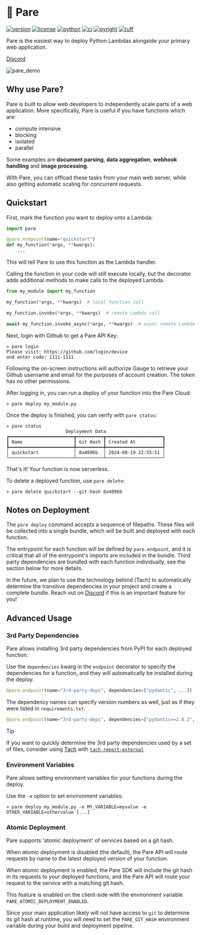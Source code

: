 # 🔪 Pare

[![version](https://img.shields.io/pypi/v/pare.svg)](https://pypi.Python.org/pypi/pare)
[![license](https://img.shields.io/pypi/l/pare.svg)](https://pypi.Python.org/pypi/pare)
[![python](https://img.shields.io/pypi/pyversions/pare.svg)](https://pypi.Python.org/pypi/pare)
[![ci](https://github.com/gauge-sh/pare/actions/workflows/ci.yml/badge.svg)](https://github.com/gauge-sh/pare/actions/workflows/ci.yml)
[![pyright](https://microsoft.github.io/pyright/img/pyright_badge.svg)](https://microsoft.github.io/pyright/)
[![ruff](https://img.shields.io/endpoint?url=https://raw.githubusercontent.com/astral-sh/ruff/main/assets/badge/v2.json)](https://github.com/astral-sh/ruff)

Pare is the easiest way to deploy Python Lambdas alongside your primary web application.

[Discord](https://discord.gg/Kz2TnszerR)

![pare_demo](https://github.com/user-attachments/assets/2513eb92-51f3-45c6-9eb3-0b71dafe8a48)


## Why use Pare?

Pare is built to allow web developers to independently scale parts of a web application.
More specifically, Pare is useful if you have functions which are:

- compute intensive
- blocking
- isolated
- parallel

Some examples are **document parsing**, **data aggregation**, **webhook handling** and **image processing**.

With Pare, you can offload these tasks from your main web server, while also getting automatic scaling for concurrent requests.

## Quickstart

First, mark the function you want to deploy onto a Lambda:

```python
import pare

@pare.endpoint(name="quickstart")
def my_function(*args, **kwargs):
    ...
```

This will tell Pare to use this function as the Lambda handler.

Calling the function in your code will still execute locally, but the decorator adds additional methods to make calls to the deployed Lambda.

```python
from my_module import my_function

my_function(*args, **kwargs)  # local function call

my_function.invoke(*args, **kwargs)  # remote Lambda call

await my_function.invoke_async(*args, **kwargs)  # async remote Lambda call
```


Next, login with Github to get a Pare API Key:

```shell
> pare login
Please visit: https://github.com/login/device
and enter code: 1111-1111
```

Following the on-screen instructions will authorize Gauge to retrieve your Github username and email for the purposes of account creation. The token has no other permissions.

After logging in, you can run a deploy of your function into the Pare Cloud:

```shell
> pare deploy my_module.py
```

Once the deploy is finished, you can verify with `pare status`:

```shell
> pare status
                      Deployment Data                      
┏━━━━━━━━━━━━━━━━━━━━━━━━┳━━━━━━━━━━┳━━━━━━━━━━━━━━━━━━━━━┓
┃ Name                   ┃ Git Hash ┃ Created At          ┃
┡━━━━━━━━━━━━━━━━━━━━━━━━╇━━━━━━━━━━╇━━━━━━━━━━━━━━━━━━━━━┩
│ quickstart             │ 8a4096b  │ 2024-08-19 22:55:51 │
└────────────────────────┴──────────┴─────────────────────┘
```

That's it! Your function is now serverless.


To delete a deployed function, use `pare delete`:

```shell
> pare delete quickstart --git-hash 8a4096b
```


## Notes on Deployment

The `pare deploy` command accepts a sequence of filepaths.
These files will be collected into a single bundle, which will be built and deployed with each function.

The entrypoint for each function will be defined by `pare.endpoint`, and it is critical that
all of the entrypoint's imports are included in the bundle. Third party dependencies are bundled
with each function individually, see the section below for more details.

In the future, we plan to use the technology behind [Tach] to automatically determine
the transitive dependencies in your project and create a complete bundle. Reach out on [Discord](https://discord.gg/Kz2TnszerR)
if this is an important feature for you!


## Advanced Usage


### 3rd Party Dependencies

Pare allows installing 3rd party dependencies from PyPI for each deployed function.

Use the `dependencies` kwarg in the `endpoint` decorator to specify the dependencies for a function,
and they will automatically be installed during the deploy.

```python
@pare.endpoint(name="3rd-party-deps", dependencies=["pydantic", ...])
```

The dependency names can specify version numbers as well, just as if they were listed in `requirements.txt`.

```python
@pare.endpoint(name="3rd-party-deps", dependencies=["pydantic==2.8.2", ...])
```

> [!TIP]
> If you want to quickly determine the 3rd party dependencies used by a set of files, consider using [Tach](https://github.com/gauge-sh/tach) with [`tach report-external`](https://docs.gauge.sh/usage/commands#tach-report-external)

### Environment Variables

Pare allows setting environment variables for your functions during the deploy.

Use the `-e` option to set environment variables:

```shell
> pare deploy my_module.py -e MY_VARIABLE=myvalue -e OTHER_VARIABLE=othervalue [...]
```


### Atomic Deployment

Pare supports 'atomic deployment' of services based on a git hash.

When atomic deployment is disabled (the default),
the Pare API will route requests by name to the latest deployed version of your function.

When atomic deployment is enabled, the Pare SDK will include the git hash in its requests to your deployed functions,
and the Pare API will route your request to the service with a matching git hash.

This feature is enabled on the client-side with the environment variable `PARE_ATOMIC_DEPLOYMENT_ENABLED`.

Since your main application likely will not have access to `git` to determine its git hash at runtime,
you will need to set the `PARE_GIT_HASH` environment variable during your build and deployment pipeline.
